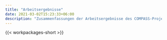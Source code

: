 ```yaml
---
title: "Arbeitsergebnisse"
date: 2021-03-02T15:23:33+06:00
description: "Zusammenfassungen der Arbeitsergebnisse des COMPASS-Projekts zum Download"
---
```


{{< workpackages-short >}}
